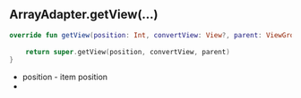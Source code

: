 ## ArrayAdapter.getView(...)
```kotlin
override fun getView(position: Int, convertView: View?, parent: ViewGroup): View {  
  
    return super.getView(position, convertView, parent)  
}
```

- position - item position
- 
